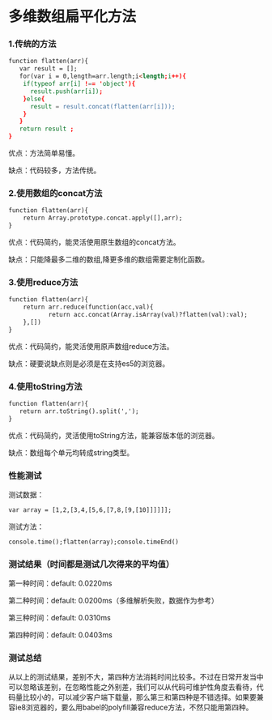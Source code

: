 # 多维数组扁平化方法


### 1.传统的方法
```html
function flatten(arr){
   var result = [];
   for(var i = 0,length=arr.length;i<length;i++){
    if(typeof arr[i] !== 'object'){
      result.push(arr[i]);
    }else{
      result = result.concat(flatten(arr[i]));
    }
   }
   return result ;
}
```
优点：方法简单易懂。

缺点：代码较多，方法传统。

### 2.使用数组的concat方法
```html
function flatten(arr){
    return Array.prototype.concat.apply([],arr);
}
```
优点：代码简约，能灵活使用原生数组的concat方法。

缺点：只能降最多二维的数组,降更多维的数组需要定制化函数。


### 3.使用reduce方法
```html
function flatten(arr){
    return arr.reduce(function(acc,val){
           return acc.concat(Array.isArray(val)?flatten(val):val);
    },[])
}
```
优点：代码简约，能灵活使用原声数组reduce方法。

缺点：硬要说缺点则是必须是在支持es5的浏览器。

### 4.使用toString方法
```html
function flatten(arr){
   return arr.toString().split(',');
}
```
优点：代码简约，灵活使用toString方法，能兼容版本低的浏览器。

缺点：数组每个单元均转成string类型。


### 性能测试
测试数据：
```html
var array = [1,2,[3,4,[5,6,[7,8,[9,[10]]]]]];
```
测试方法：
```html
console.time();flatten(array);console.timeEnd()
```
### 测试结果（时间都是测试几次得来的平均值）

第一种时间：default: 0.0220ms

第二种时间：default: 0.0200ms（多维解析失败，数据作为参考）

第三种时间：default: 0.0310ms

第四种时间：default: 0.0403ms

### 测试总结

从以上的测试结果，差别不大，第四种方法消耗时间比较多。不过在日常开发当中可以忽略该差别，在忽略性能之外别差，我们可以从代码可维护性角度去看待，代码量比较小的，可以减少客户端下载量，那么第三和第四种是不错选择。如果要兼容ie8浏览器的，要么用babel的polyfill兼容reduce方法，不然只能用第四种。
